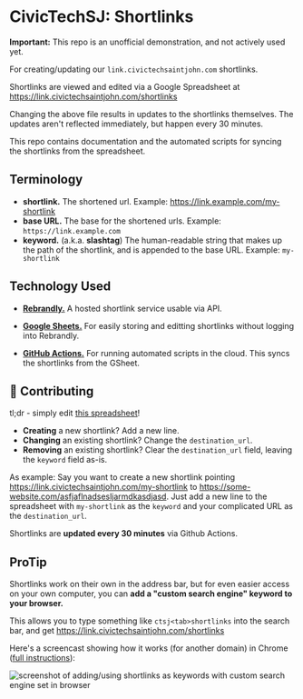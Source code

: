 # CivicTechSJ: Shortlinks

**Important:** This repo is an unofficial demonstration, and not actively used yet.

For creating/updating our `link.civictechsaintjohn.com` shortlinks.

Shortlinks are viewed and edited via a Google Spreadsheet at https://link.civictechsaintjohn.com/shortlinks

Changing the above file results in updates to the shortlinks themselves.
The updates aren't reflected immediately, but happen every 30 minutes.

This repo contains documentation and the automated scripts for syncing the shortlinks from the spreadsheet.

## Terminology

- **shortlink.** The shortened url. Example: https://link.example.com/my-shortlink
- **base URL.** The base for the shortened urls. Example: `https://link.example.com`
- **keyword.** (a.k.a. **slashtag**) The human-readable string that
  makes up the path of the shortlink, and is appended to the base URL.
Example: `my-shortlink`

## Technology Used

- [**Rebrandly.**][rebrandly] A hosted shortlink service usable via API.
- [**Google Sheets.**][sheets] For easily storing and editting shortlinks without logging into Rebrandly.
- [**GitHub Actions.**][actions] For running automated scripts in the cloud. This syncs the shortlinks from the GSheet.

   [actions]: https://help.github.com/en/actions
   [rebrandly]: https://www.rebrandly.com/
   [sheets]: https://zapier.com/learn/google-sheets/google-sheets-tutorial/

## :muscle: Contributing

tl;dr - simply edit [this spreadsheet](https://link.civictechsaintjohn.com/shortlinks)!

- **Creating** a new shortlink? Add a new line.
- **Changing** an existing shortlink? Change the `destination_url`.
- **Removing** an existing shortlink? Clear the `destination_url` field, leaving the `keyword` field as-is.

As example: Say you want to create a new shortlink pointing
https://link.civictechsaintjohn.com/my-shortlink to
https://some-website.com/asfjaflnadsesljarmdkasdjasd. Just add a new line to
the spreadsheet with `my-shortlink` as the `keyword` and your complicated
URL as the `destination_url`.

Shortlinks are **updated every 30 minutes** via Github Actions.

## ProTip

Shortlinks work on their own in the address bar, but for even easier access on
your own computer, you can **add a "custom search engine" keyword to your
browser.**

This allows you to type something like `ctsj<tab>shortlinks` into the search bar,
and get https://link.civictechsaintjohn.com/shortlinks

Here's a screencast showing how it works (for another domain) in Chrome ([full instructions](https://www.techrepublic.com/article/pro-tip-add-custom-search-engines-in-chrome-for-more-efficient-searching/)):

![screenshot of adding/using shortlinks as keywords with custom search engine set in browser](https://i.imgur.com/2D8B7kS.gif)

